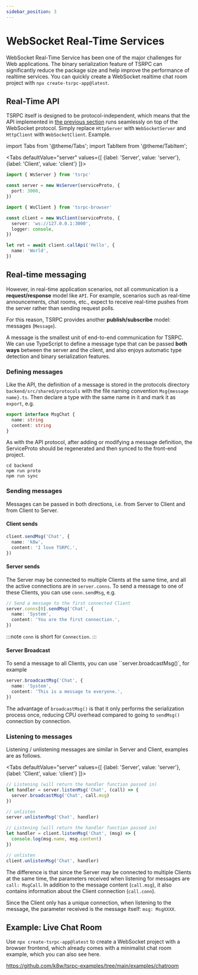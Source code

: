 ```yaml
---
sidebar_position: 3
---
```


# WebSocket Real-Time Services

WebSocket Real-Time Service has been one of the major challenges for Web applications.
The binary serialization feature of TSRPC can significantly reduce the package size and help improve the performance of realtime services.
You can quickly create a WebSocket realtime chat room project with `npx create-tsrpc-app@latest`.

## Real-Time API

TSRPC itself is designed to be protocol-independent, which means that the API implemented in [the previous section](the-first-api.md) runs seamlessly on top of the WebSocket protocol.
Simply replace `HttpServer` with `WebSocketServer` and `HttpClient` with `WebSocketClient`. Example.

import Tabs from '@theme/Tabs';
import TabItem from '@theme/TabItem';

<Tabs
defaultValue="server"
values={[
{label: 'Server', value: 'server'},
{label: 'Client', value: 'client'}
]}>
<TabItem value="server">

```ts
import { WsServer } from 'tsrpc'

const server = new WsServer(serviceProto, {
  port: 3000,
})
```

  </TabItem>

  <TabItem value="client">

```ts
import { WsClient } from 'tsrpc-browser'

const client = new WsClient(serviceProto, {
  server: 'ws://127.0.0.1:3000',
  logger: console,
})

let ret = await client.callApi('Hello', {
  name: 'World',
})
```

  </TabItem>
</Tabs>

## Real-time messaging

However, in real-time application scenarios, not all communication is a **request/response** model like `API`.
For example, scenarios such as real-time announcements, chat rooms, etc., expect to receive real-time pushes from the server rather than sending request polls.

For this reason, TSRPC provides another **publish/subscribe** model: messages (`Message`).

A message is the smallest unit of end-to-end communication for TSRPC.
We can use TypeScript to define a message type that can be passed **both ways** between the server and the client, and also enjoys automatic type detection and binary serialization features.

### Defining messages

Like the API, the definition of a message is stored in the protocols directory `backend/src/shared/protocols` with the file naming convention `Msg{message name}.ts`.
Then declare a type with the same name in it and mark it as `export`, e.g.

```ts title="MsgChat.ts"
export interface MsgChat {
  name: string
  content: string
}
```

As with the API protocol, after adding or modifying a message definition, the ServiceProto should be regenerated and then synced to the front-end project.

```shell
cd backend
npm run proto
npm run sync
```

### Sending messages

Messages can be passed in both directions, i.e. from Server to Client and from Client to Server.

#### Client sends

```ts
client.sendMsg('Chat', {
  name: 'k8w',
  content: 'I love TSRPC.',
})
```

#### Server sends

The Server may be connected to multiple Clients at the same time, and all the active connections are in `server.conns`.
To send a message to one of these Clients, you can use `conn.sendMsg`, e.g.

```ts
// Send a message to the first connected Client
server.conns[0].sendMsg('Chat', {
  name: 'System',
  content: 'You are the first connection.',
})
```

:::note
`conn` is short for `Connection`.
:::

#### Server Broadcast

To send a message to all Clients, you can use ``server.broadcastMsg()`, for example

```ts
server.broadcastMsg('Chat', {
  name: 'System',
  content: 'This is a message to everyone.',
})
```

The advantage of `broadcastMsg()` is that it only performs the serialization process once, reducing CPU overhead compared to going to `sendMsg()` connection by connection.

### Listening to messages

Listening / unlistening messages are similar in Server and Client, examples are as follows.

<Tabs
defaultValue="server"
values={[
{label: 'Server', value: 'server'},
{label: 'Client', value: 'client'}
]}>
<TabItem value="server">

```ts
// Listening (will return the handler function passed in)
let handler = server.listenMsg('Chat', (call) => {
  server.broadcastMsg('Chat', call.msg)
})

// unlisten
server.unlistenMsg('Chat', handler)
```

</TabItem>

  <TabItem value="client">

```ts
// Listening (will return the handler function passed in)
let handler = client.listenMsg('Chat', (msg) => {
  console.log(msg.name, msg.content)
})

// unlisten
client.unlistenMsg('Chat', handler)
```

  </TabItem>
</Tabs>

The difference is that since the Server may be connected to multiple Clients at the same time, the parameters received when listening for messages are `call: MsgCall`.
In addition to the message content (`call.msg`), it also contains information about the Client connection (`call.conn`).

Since the Client only has a unique connection, when listening to the message, the parameter received is the message itself: `msg: MsgXXXX`.

## Example: Live Chat Room

Use `npx create-tsrpc-app@latest` to create a WebSocket project with a browser frontend, which already comes with a minimalist chat room example, which you can also see here.

https://github.com/k8w/tsrpc-examples/tree/main/examples/chatroom
